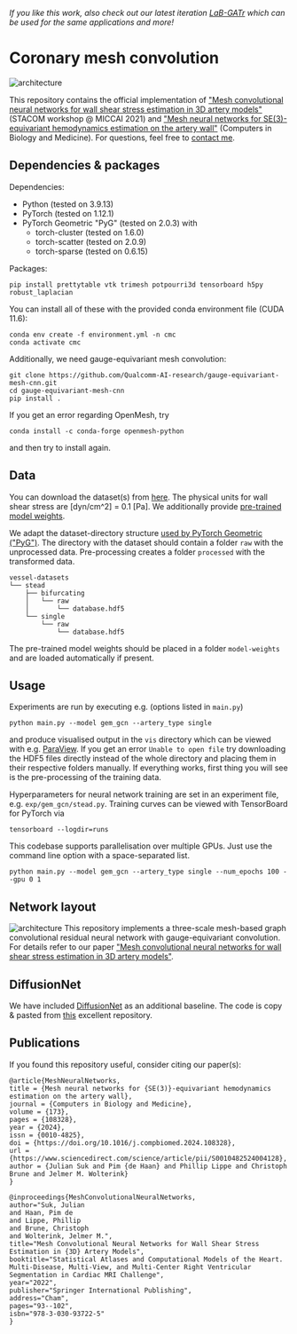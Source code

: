 _If you like this work, also check out our latest iteration [LaB-GATr](https://github.com/sukjulian/lab-gatr) which can be used for the same applications and more!_

# Coronary mesh convolution
![architecture](img/pipeline.jpg)

This repository contains the official implementation of ["Mesh convolutional neural networks for wall shear stress estimation in 3D artery models"](https://link.springer.com/chapter/10.1007/978-3-030-93722-5_11) (STACOM workshop @ MICCAI 2021) and ["Mesh neural networks for SE(3)-equivariant hemodynamics estimation on the artery wall"](https://www.sciencedirect.com/science/article/pii/S0010482524004128) (Computers in Biology and Medicine). For questions, feel free to [contact me](mailto:j.m.suk@utwente.nl).

## Dependencies & packages
Dependencies:
* Python (tested on 3.9.13)
* PyTorch (tested on 1.12.1)
* PyTorch Geometric "PyG" (tested on 2.0.3) with
  * torch-cluster (tested on 1.6.0)
  * torch-scatter (tested on 2.0.9)
  * torch-sparse (tested on 0.6.15)

Packages:
```
pip install prettytable vtk trimesh potpourri3d tensorboard h5py robust_laplacian
```

You can install all of these with the provided conda environment file (CUDA 11.6):
```
conda env create -f environment.yml -n cmc
conda activate cmc
```

Additionally, we need gauge-equivariant mesh convolution:
```
git clone https://github.com/Qualcomm-AI-research/gauge-equivariant-mesh-cnn.git
cd gauge-equivariant-mesh-cnn
pip install .
```
If you get an error regarding OpenMesh, try
```
conda install -c conda-forge openmesh-python
```
and then try to install again.

## Data
You can download the dataset(s) from [here](https://surfdrive.surf.nl/files/index.php/s/prElf2HkN0x3JOY/download). The physical units for wall shear stress are [dyn/cm^2] = 0.1 [Pa]. We additionally provide [pre-trained model weights](https://surfdrive.surf.nl/files/index.php/s/rOBfyIz5qoimaQP).

We adapt the dataset-directory structure [used by PyTorch Geometric ("PyG")](https://pytorch-geometric.readthedocs.io/en/latest/notes/create_dataset.html). The directory with the dataset should contain a folder `raw` with the unprocessed data. Pre-processing creates a folder `processed` with the transformed data.
```
vessel-datasets
└── stead
    ├── bifurcating
    │   └── raw
    │       └── database.hdf5
    └── single
        └── raw
            └── database.hdf5
```
The pre-trained model weights should be placed in a folder `model-weights` and are loaded automatically if present.

## Usage
Experiments are run by executing e.g. (options listed in `main.py`)
```
python main.py --model gem_gcn --artery_type single
```
and produce visualised output in the `vis` directory which can be viewed with e.g. [ParaView](https://www.paraview.org/). If you get an error `Unable to open file` try downloading the HDF5 files directly instead of the whole directory and placing them in their respective folders manually. If everything works, first thing you will see is the pre-processing of the training data.

Hyperparameters for neural network training are set in an experiment file, e.g. `exp/gem_gcn/stead.py`. Training curves can be viewed with TensorBoard for PyTorch via
```
tensorboard --logdir=runs
```
This codebase supports parallelisation over multiple GPUs. Just use the command line option with a space-separated list.
```
python main.py --model gem_gcn --artery_type single --num_epochs 100 --gpu 0 1
```

## Network layout
![architecture](img/architecture.jpg)
This repository implements a three-scale mesh-based graph convolutional residual neural network with gauge-equivariant convolution. For details refer to our paper ["Mesh convolutional neural networks for wall shear stress estimation in 3D artery models"](https://arxiv.org/abs/2109.04797).

## DiffusionNet
We have included [DiffusionNet](https://arxiv.org/abs/2012.00888) as an additional baseline. The code is copy & pasted from [this](https://github.com/nmwsharp/diffusion-net) excellent repository.

## Publications
If you found this repository useful, consider citing our paper(s):
```
@article{MeshNeuralNetworks,
title = {Mesh neural networks for {SE(3)}-equivariant hemodynamics estimation on the artery wall},
journal = {Computers in Biology and Medicine},
volume = {173},
pages = {108328},
year = {2024},
issn = {0010-4825},
doi = {https://doi.org/10.1016/j.compbiomed.2024.108328},
url = {https://www.sciencedirect.com/science/article/pii/S0010482524004128},
author = {Julian Suk and Pim {de Haan} and Phillip Lippe and Christoph Brune and Jelmer M. Wolterink}
}

@inproceedings{MeshConvolutionalNeuralNetworks,
author="Suk, Julian
and Haan, Pim de
and Lippe, Phillip
and Brune, Christoph
and Wolterink, Jelmer M.",
title="Mesh Convolutional Neural Networks for Wall Shear Stress Estimation in {3D} Artery Models",
booktitle="Statistical Atlases and Computational Models of the Heart. Multi-Disease, Multi-View, and Multi-Center Right Ventricular Segmentation in Cardiac MRI Challenge",
year="2022",
publisher="Springer International Publishing",
address="Cham",
pages="93--102",
isbn="978-3-030-93722-5"
}
```
